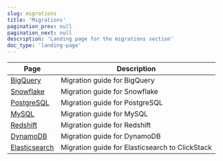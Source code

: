 ```yaml
---
slug: migrations
title: 'Migrations'
pagination_prev: null
pagination_next: null
description: 'Landing page for the migrations section'
doc_type: 'landing-page'
---
```


| Page                                                                   | Description                                     |
|------------------------------------------------------------------------|-------------------------------------------------|
| [BigQuery](bigquery/index.md)                                          | Migration guide for BigQuery                    |
| [Snowflake](./snowflake.md)                                            | Migration guide for Snowflake                   |
| [PostgreSQL](postgres/index.md)                                        | Migration guide for PostgreSQL                  |
| [MySQL](../integrations/data-ingestion/dbms/mysql/index.md)            | Migration guide for MySQL                       |
| [Redshift](../integrations/data-ingestion/redshift/index.md)           | Migration guide for Redshift                    |
| [DynamoDB](../integrations/data-ingestion/dbms/dynamodb/index.md)      | Migration guide for DynamoDB                    |
| [Elasticsearch](/use-cases/observability/clickstack/migration/elastic) | Migration guide for Elasticsearch to ClickStack |
